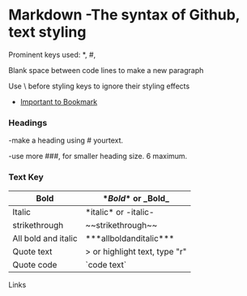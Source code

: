 # Markdown -The syntax of Github, text styling

  Prominent keys used: *, #, 
  
  Blank space between code lines to make a new paragraph 
  
  Use \ before styling keys to ignore their styling effects

* [Important to Bookmark](https://docs.github.com/en/github/writing-on-github/basic-writing-and-formatting-syntax)

### Headings 
 -make a heading using \# yourtext.
 
 -use more ###, for smaller heading size. 6 maximum.
 
 
 ### Text Key
 Bold | \**Bold** or \_Bold_
 ----- | -----
 Italic | \*italic* or \-italic-
 strikethrough | \~~strikethrough~~
 All bold and italic | \*\*\*allboldanditalic\*\*\*
 Quote text | \> or highlight text, type "r"
 Quote code | \`code text\`
 Links
  
  
  

  
  
  
  
  

